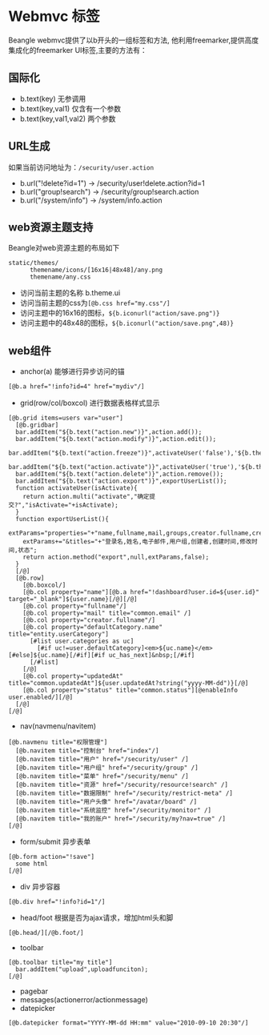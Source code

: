 # Webmvc 标签

Beangle webmvc提供了以b开头的一组标签和方法, 他利用freemarker,提供高度集成化的freemarker UI标签,主要的方法有：

## 国际化
* b.text(key) 无参调用
* b.text(key,val1) 仅含有一个参数
* b.text(key,val1,val2) 两个参数

## URL生成
如果当前访问地址为：`/security/user.action`

* b.url("!delete?id=1") -> /security/user!delete.action?id=1
* b.url("group!search") -> /security/group!search.action
* b.url("/system/info") -> /system/info.action

## web资源主题支持
Beangle对web资源主题的布局如下
```
static/themes/
      themename/icons/[16x16|48x48]/any.png
      themename/any.css
```

* 访问当前主题的名称 b.theme.ui
* 访问当前主题的css为`[@b.css href="my.css"/]`
* 访问主题中的16x16的图标，`${b.iconurl("action/save.png")}`
* 访问主题中的48x48的图标，`${b.iconurl("action/save.png",48)}`

## web组件

* anchor(a) 能够进行异步访问的锚
```html
[@b.a href="!info?id=4" href="mydiv"/]
```

* grid(row/col/boxcol) 进行数据表格样式显示
```
[@b.grid items=users var="user"]
  [@b.gridbar]
  bar.addItem("${b.text("action.new")}",action.add());
  bar.addItem("${b.text("action.modify")}",action.edit());
  bar.addItem("${b.text("action.freeze")}",activateUser('false'),'${b.theme.iconurl('actions/freeze.png')}');
  bar.addItem("${b.text("action.activate")}",activateUser('true'),'${b.theme.iconurl('actions/activate.png')}');
  bar.addItem("${b.text("action.delete")}",action.remove());
  bar.addItem("${b.text("action.export")}",exportUserList());
  function activateUser(isActivate){
    return action.multi("activate","确定提交?","isActivate="+isActivate);
  }
  function exportUserList(){
    extParams="properties="+"name,fullname,mail,groups,creator.fullname,createdAt,updatedAt,status";
    extParams+="&titles="+"登录名,姓名,电子邮件,用户组,创建者,创建时间,修改时间,状态";
    return action.method("export",null,extParams,false);
  }
  [/@]
  [@b.row]
    [@b.boxcol/]
    [@b.col property="name"][@b.a href="!dashboard?user.id=${user.id}" target="_blank"]${user.name}[/@][/@]
    [@b.col property="fullname"/]
    [@b.col property="mail" title="common.email" /]
    [@b.col property="creator.fullname"/]
    [@b.col property="defaultCategory.name" title="entity.userCategory"]
      [#list user.categories as uc]
        [#if uc!=user.defaultCategory]<em>${uc.name}</em>[#else]${uc.name}[/#if][#if uc_has_next]&nbsp;[/#if]
      [/#list]
    [/@]
    [@b.col property="updatedAt" title="common.updatedAt"]${user.updatedAt?string("yyyy-MM-dd")}[/@]
    [@b.col property="status" title="common.status"][@enableInfo user.enabled/][/@]
  [/@]
[/@]
```

* nav(navmenu/navitem)
```
[@b.navmenu title="权限管理"]
  [@b.navitem title="控制台" href="index"/]
  [@b.navitem title="用户" href="/security/user" /]
  [@b.navitem title="用户组" href="/security/group" /]
  [@b.navitem title="菜单" href="/security/menu" /]
  [@b.navitem title="资源" href="/security/resource!search" /]
  [@b.navitem title="数据限制" href="/security/restrict-meta" /]
  [@b.navitem title="用户头像" href="/avatar/board" /]
  [@b.navitem title="系统监控" href="/security/monitor" /]
  [@b.navitem title="我的账户" href="/security/my?nav=true" /]
[/@]
```
* form/submit 异步表单
```
[@b.form action="!save"]
  some html
[/@]
```
* div 异步容器
```
[@b.div href="!info?id=1"/]
```
* head/foot 根据是否为ajax请求，增加html头和脚
```
[@b.head/][/@b.foot/]
```
* toolbar
```
[@b.toolbar title="my title"]
  bar.addItem("upload",uploadfunciton);
[/@]
```
* pagebar
* messages(actionerror/actionmessage)
* datepicker
```
[@b.datepicker format="YYYY-MM-dd HH:mm" value="2010-09-10 20:30"/]
```
